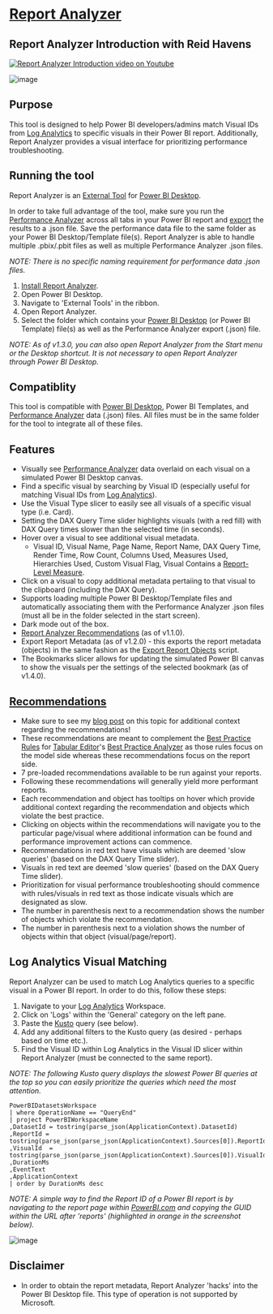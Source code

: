 # [Report Analyzer](https://github.com/m-kovalsky/ReportAnalyzer/releases/latest)

## Report Analyzer Introduction with Reid Havens

[![Report Analyzer Introduction video on Youtube](http://i3.ytimg.com/vi/WT_5nOPdbqk/hqdefault.jpg)](https://www.youtube.com/watch?v=WT_5nOPdbqk&t=2s&ab_channel=HavensConsulting)

![image](https://user-images.githubusercontent.com/29556918/144126596-62021fc2-3f86-490a-b34f-dbc8e1e5368d.PNG)

## Purpose

This tool is designed to help Power BI developers/admins match Visual IDs from [Log Analytics](https://docs.microsoft.com/power-bi/transform-model/log-analytics/desktop-log-analytics-overview) to specific visuals in their Power BI report. Additionally, Report Analyzer provides a visual interface for prioritizing performance troubleshooting.

## Running the tool

Report Analyzer is an [External Tool](https://docs.microsoft.com/power-bi/transform-model/desktop-external-tools) for [Power BI Desktop](https://powerbi.microsoft.com/desktop). 

In order to take full advantage of the tool, make sure you run the [Performance Analyzer](https://docs.microsoft.com/power-bi/create-reports/desktop-performance-analyzer) across all tabs in your Power BI report and [export](https://docs.microsoft.com/en-us/power-bi/create-reports/desktop-performance-analyzer#saving-performance-information) the results to a .json file. Save the performance data file to the same folder as your Power BI Desktop/Template file(s). Report Analyzer is able to handle multiple .pbix/.pbit files as well as multiple Performance Analyzer .json files.

*NOTE: There is no specific naming requirement for performance data .json files.*

1. [Install Report Analyzer](https://github.com/m-kovalsky/ReportAnalyzer/releases/latest).
2. Open Power BI Desktop.
3. Navigate to 'External Tools' in the ribbon.
4. Open Report Analyzer.
5. Select the folder which contains your [Power BI Desktop](https://powerbi.microsoft.com/desktop/) (or Power BI Template) file(s) as well as the Performance Analyzer export (.json) file.

*NOTE: As of v1.3.0, you can also open Report Analyzer from the Start menu or the Desktop shortcut. It is not necessary to open Report Analyzer through Power BI Desktop.*

## Compatiblity

This tool is compatible with [Power BI Desktop](https://powerbi.microsoft.com/desktop), Power BI Templates, and [Performance Analyzer](https://docs.microsoft.com/power-bi/create-reports/desktop-performance-analyzer) data (.json) files. All files must be in the same folder for the tool to integrate all of these files.

## Features

* Visually see [Performance Analyzer](https://docs.microsoft.com/power-bi/create-reports/desktop-performance-analyzer) data overlaid on each visual on a simulated Power BI Desktop canvas.
* Find a specific visual by searching by Visual ID (especially useful for matching Visual IDs from [Log Analytics](https://docs.microsoft.com/power-bi/transform-model/log-analytics/desktop-log-analytics-overview)).
* Use the Visual Type slicer to easily see all visuals of a specific visual type (i.e. Card).
* Setting the DAX Query Time slider highlights visuals (with a red fill) with DAX Query times slower than the selected time (in seconds).
* Hover over a visual to see additional visual metadata.
   *  Visual ID, Visual Name, Page Name, Report Name, DAX Query Time, Render Time, Row Count, Columns Used, Measures Used, Hierarchies Used, Custom Visual Flag, Visual Contains a [Report-Level Measure](https://www.elegantbi.com/post/reportlevelmeasures).
* Click on a visual to copy additional metadata pertaiing to that visual to the clipboard (including the DAX Query).
* Supports loading multiple Power BI Desktop/Template files and automatically associating them with the Performance Analyzer .json files (must all be in the folder selected in the start screen).
* Dark mode out of the box.
* [Report Analyzer Recommendations](https://www.elegantbi.com/post/reportanalyzerrecos) (as of v1.1.0).
* Export Report Metadata (as of v1.2.0) - this exports the report metadata (objects) in the same fashion as the [Export Report Objects](https://github.com/m-kovalsky/Tabular#export-report-objects) script.
* The Bookmarks slicer allows for updating the simulated Power BI canvas to show the visuals per the settings of the selected bookmark (as of v1.4.0).

## [Recommendations](https://www.elegantbi.com/post/reportanalyzerrecos)

* Make sure to see my [blog post](https://www.elegantbi.com/post/reportanalyzerrecos) on this topic for additional context regarding the recommendations!
* These recommendations are meant to complement the [Best Practice Rules](https://github.com/microsoft/Analysis-Services/tree/master/BestPracticeRules) for [Tabular Editor](https://tabulareditor.com/)'s [Best Practice Analyzer](https://docs.tabulareditor.com/te2/Best-Practice-Analyzer.html) as those rules focus on the model side whereas these recommendations focus on the report side.
* 7 pre-loaded recommendations available to be run against your reports.
* Following these recommendations will generally yield more performant reports.
* Each recommendation and object has tooltips on hover which provide additional context regarding the recommendation and objects which violate the best practice.
* Clicking on objects within the recommendations will navigate you to the particular page/visual where additional information can be found and performance improvement actions can commence.
* Recommendations in red text have visuals which are deemed 'slow queries' (based on the DAX Query Time slider).
* Visuals in red text are deemed 'slow queries' (based on the DAX Query Time slider).
* Prioritization for visual performance troubleshooting should commence with rules/visuals in red text as those indicate visuals which are designated as slow.
* The number in parenthesis next to a recommendation shows the number of objects which violate the recommendation.
* The number in parenthesis next to a violation shows the number of objects within that object (visual/page/report).

## Log Analytics Visual Matching

Report Analyzer can be used to match Log Analytics queries to a specific visual in a Power BI report. In order to do this, follow these steps:

1. Navigate to your [Log Analytics](https://docs.microsoft.com/power-bi/transform-model/log-analytics/desktop-log-analytics-overview) Workspace.
2. Click on 'Logs' within the 'General' category on the left pane.
3. Paste the [Kusto](https://docs.microsoft.com/azure/data-explorer/kusto/query/) query (see below).
4. Add any additional filters to the Kusto query (as desired - perhaps based on time etc.).
5. Find the Visual ID within Log Analytics in the Visual ID slicer within Report Analyzer (must be connected to the same report).

*NOTE: The following Kusto query displays the slowest Power BI queries at the top so you can easily prioritize the queries which need the most attention.*

```kusto
PowerBIDatasetsWorkspace
| where OperationName == "QueryEnd"
| project PowerBIWorkspaceName
,DatasetId = tostring(parse_json(ApplicationContext).DatasetId)
,ReportId = tostring(parse_json(parse_json(ApplicationContext).Sources[0]).ReportId)
,VisualId  = tostring(parse_json(parse_json(ApplicationContext).Sources[0]).VisualId)
,DurationMs
,EventText
,ApplicationContext
| order by DurationMs desc 
```


*NOTE: A simple way to find the Report ID of a Power BI report is by navigating to the report page within [PowerBI.com]("https://www.powerbi.com") and copying the GUID within the URL after 'reports' (highlighted in orange in the screenshot below).*

![image](https://user-images.githubusercontent.com/29556918/137474202-34204afc-a1bc-461c-9324-125cbc521b38.png)


## Disclaimer

* In order to obtain the report metadata, Report Analyzer 'hacks' into the Power BI Desktop file. This type of operation is not supported by Microsoft.
